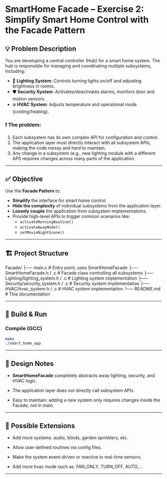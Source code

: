 # SmartHome Facade – Exercise 2: Simplify Smart Home Control with the Facade Pattern

## 💡 Problem Description

You are developing a central controller (Hub) for a smart home system. The hub is responsible for managing and coordinating multiple subsystems, including:

- 🔆 **Lighting System**: Controls turning lights on/off and adjusting brightness in rooms.
- 🛡️ **Security System**: Activates/deactivates alarms, monitors door and motion sensors.
- ❄️ **HVAC System**: Adjusts temperature and operational mode (cooling/heating).

### ❗ The problem:
1. Each subsystem has its own complex API for configuration and control.
2. The application layer must directly interact with all subsystem APIs, making the code messy and hard to maintain.
3. Any change in a subsystem (e.g., new lighting module with a different API) requires changes across many parts of the application.

---

## ✅ Objective

Use the **Facade Pattern** to:
- **Simplify** the interface for smart home control.
- **Hide the complexity** of individual subsystems from the application layer.
- **Loosely couple** the application from subsystem implementations.
- Provide high-level APIs to trigger common scenarios like:
  - `activateMorningRoutine()`
  - `activateAwayMode()`
  - `setMovieNightScene()`

---

## 🏗️ Project Structure

Facade/
├── main.c # Entry point, uses SmartHomeFacade
├── SmartHomeFacade.h / .c # Facade class controlling all subsystems
├── Lighting/lighting_system.h / .c # Lighting system implementation
├── Security/security_system.h / .c # Security system implementation
├── HVAC/hvac_system.h / .c # HVAC system implementation
└── README.md # This documentation

---

## 🔧 Build & Run

### Compile (GCC)

```bash
make
./smart_home_app
```
---

## 📌 Design Notes
- **SmartHomeFacade** completely abstracts away lighting, security, and HVAC logic.

- The application layer does not directly call subsystem APIs.

- Easy to maintain: adding a new system only requires changes inside the Facade, not in main.

---

## 🚀 Possible Extensions
- Add more systems: audio, blinds, garden sprinklers, etc.

- Allow user-defined routines via config files.

- Make the system event-driven or reactive to real-time sensors.

- Add more hvac mode such as: FAN_ONLY, TURN_OFF, AUTO,...

---
